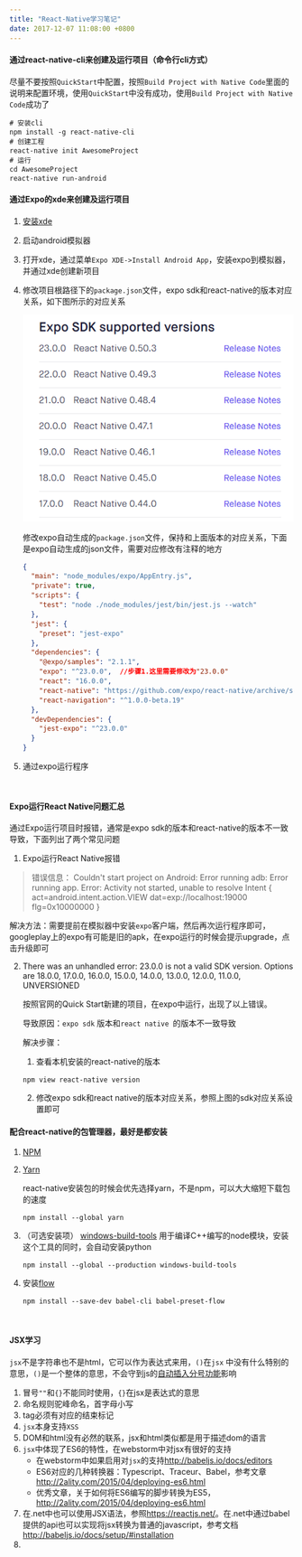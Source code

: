 ```yaml
---
title: "React-Native学习笔记"
date: 2017-12-07 11:08:00 +0800
---
```




#### 通过react-native-cli来创建及运行项目（命令行cli方式）

尽量不要按照`QuickStart`中配置，按照`Build Project with Native Code`里面的说明来配置环境，使用`QuickStart`中没有成功，使用`Build Project with Native Code`成功了

```shell
# 安装cli
npm install -g react-native-cli
# 创建工程
react-native init AwesomeProject
# 运行
cd AwesomeProject
react-native run-android
```



#### 通过Expo的xde来创建及运行项目

1. [安装xde](https://docs.expo.io/versions/latest/introduction/installation.html)

2. 启动android模拟器

3. 打开xde，通过菜单`Expo XDE->Install Android App`，安装expo到模拟器，并通过xde创建新项目

4. 修改项目根路径下的`package.json`文件，expo sdk和react-native的版本对应关系，如下图所示的对应关系

   ![Expo和React Native的版本对应关系](../assets/img/expo_support.png)

   修改expo自动生成的`package.json`文件，保持和上面版本的对应关系，下面是expo自动生成的json文件，需要对应修改有注释的地方

   ```json
   {
     "main": "node_modules/expo/AppEntry.js",
     "private": true,
     "scripts": {
       "test": "node ./node_modules/jest/bin/jest.js --watch"
     },
     "jest": {
       "preset": "jest-expo"
     },
     "dependencies": {
       "@expo/samples": "2.1.1",
       "expo": "^23.0.0",  //步骤1.这里需要修改为"23.0.0"
       "react": "16.0.0",
       "react-native": "https://github.com/expo/react-native/archive/sdk-23.0.0.tar.gz",   //步骤2.这里需要修改为："0.50.3"，和上面保持一致
       "react-navigation": "^1.0.0-beta.19"
     },
     "devDependencies": {
       "jest-expo": "^23.0.0"
     }
   }
   ```

5. 通过expo运行程序

   ​


#### Expo运行React Native问题汇总

通过Expo运行项目时报错，通常是expo sdk的版本和react-native的版本不一致导致，下面列出了两个常见问题

1. Expo运行React Native报错

> 错误信息： Couldn't start project on Android: Error running adb: Error running app. Error: Activity not started, unable to resolve Intent { act=android.intent.action.VIEW dat=exp://localhost:19000 flg=0x10000000 }

解决方法：需要提前在模拟器中安装`expo`客户端，然后再次运行程序即可，googleplay上的expo有可能是旧的apk，在expo运行的时候会提示upgrade，点击升级即可

2. There was an unhandled error: 23.0.0 is not a valid SDK version. Options are 18.0.0, 17.0.0, 16.0.0, 15.0.0, 14.0.0, 13.0.0, 12.0.0, 11.0.0, UNVERSIONED

   按照官网的Quick Start新建的项目，在expo中运行，出现了以上错误。

   导致原因：`expo sdk` 版本和`react native `的版本不一致导致

   解决步骤：

   1. 查看本机安装的react-native的版本

   ```shell
   npm view react-native version
   ```

   2. 修改expo sdk和react native的版本对应关系，参照上图的sdk对应关系设置即可

#### 配合react-native的包管理器，最好是都安装

1. [NPM](https://github.com/npm/npm)

2. [Yarn](https://yarnpkg.com/zh-Hans/docs/install#windows-tab)

   react-native安装包的时候会优先选择yarn，不是npm，可以大大缩短下载包的速度

   ```shell
   npm install --global yarn
   ```

3. （可选安装项） [windows-build-tools](https://github.com/felixrieseberg/windows-build-tools) 用于编译C++编写的node模块，安装这个工具的同时，会自动安装python

   ```shell
   npm install --global --production windows-build-tools
   ```

4. 安装[flow](https://flow.org/en/docs/install/)

   ```shell
   npm install --save-dev babel-cli babel-preset-flow
   ```

   ​

#### JSX学习

`jsx`不是字符串也不是html，它可以作为表达式来用，`()`在`jsx` 中没有什么特别的意思，`()`是一个整体的意思，不会守到js的[自动插入分号功能](https://stackoverflow.com/questions/2846283/what-are-the-rules-for-javascripts-automatic-semicolon-insertion-asi)影响

1. 冒号`""`和`{}`不能同时使用，`{}`在jsx是表达式的意思
2. 命名规则驼峰命名，首字母小写
3. tag必须有对应的结束标记
4. `jsx`本身支持`XSS`
5. DOM和html没有必然的联系，jsx和html类似都是用于描述dom的语言
6. `jsx`中体现了ES6的特性，在webstorm中对jsx有很好的支持
   + 在webstorm中如果启用对`jsx`的支持<http://babeljs.io/docs/editors>
   + ES6对应的几种转换器：Typescript、Traceur、Babel，参考文章<http://2ality.com/2015/04/deploying-es6.html>
   + 优秀文章，关于如何将ES6编写的脚步转换为ES5，<http://2ality.com/2015/04/deploying-es6.html>
7. 在.net中也可以使用JSX语法，参照<https://reactjs.net/>。在.net中通过babel提供的api也可以实现将jsx转换为普通的javascript，参考文档<http://babeljs.io/docs/setup/#installation>
8. ​